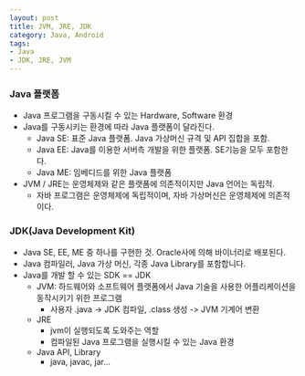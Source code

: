 ```yaml
---
layout: post
title: JVM, JRE, JDK
category: Java, Android
tags:
- Java
- JDK, JRE, JVM
---
```


### Java 플랫폼
  * Java 프로그램을 구동시킬 수 있는 Hardware, Software 환경
  * Java를 구동시키는 환경에 따라 Java 플랫폼이 달라진다.
    * Java SE: 표준 Java 플랫폼. Java 가상머신 규격 및 API 집합을 포함.
    * Java EE: Java를 이용한 서버측 개발을 위한 플랫폼. SE기능을 모두 포함한다.
    * Java ME: 임베디드를 위한 Java 플랫폼
  * JVM / JRE는 운영체제와 같은 플랫폼에 의존적이지만 Java 언어는 독립적.
    * 자바 프로그램은 운영체제에 독립적이며, 자바 가상머신은 운영체제에 의존적이다.


### JDK(Java Development Kit)
* Java SE, EE, ME 중 하나를 구현한 것. Oracle사에 의해 바이너리로 배포된다.
* Java 컴파일러, Java 가상 머신, 각종 Java Library를 포함합니다.
* Java를 개발 할 수 있는 SDK == JDK
  * JVM:  하드웨어와 소프트웨어 플랫폼에서 Java 기술을 사용한 어플리케이션을 동작시키기 위한 프로그램
    *  사용자 .java -> JDK 컴파일, .class 생성 -> JVM 기계어 변환
  * JRE
    * jvm이 실행되도록 도와주는 역할
    * 컴파일된 Java 프로그램을 실행시킬 수 있는 Java 환경
  * Java API, Library
    * java, javac, jar...
